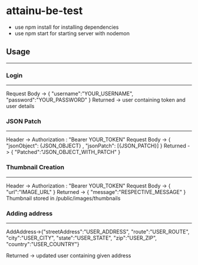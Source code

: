 # attainu-be-test
* use npm install for installing dependencies
* use npm start for starting server with nodemon


## Usage
***

### Login
---
Request Body -> { "username":"YOUR_USERNAME", "password":"YOUR_PASSWORD" }
Returned -> user containing token and user details


### JSON Patch
---
Header -> Authorization : "Bearer YOUR_TOKEN"
Request Body -> { "jsonObject": {JSON_OBJECT} , "jsonPatch": [{JSON_PATCH}] }
Returned -> { "Patched":"JSON_OBJECT_WITH_PATCH" }

### Thumbnail Creation
---
Header -> Authorization : "Bearer YOUR_TOKEN"
Request Body -> { "url":"IMAGE_URL" }
Returned -> { "message":"RESPECTIVE_MESSAGE" }
Thumbnail stored in /public/images/thumbnails

### Adding address
---
AddAddress->{"streetAddress":"USER_ADDRESS",
    "route":"USER_ROUTE",
    "city":"USER_CITY",
    "state":"USER_STATE",
    "zip":"USER_ZIP",
    "country":"USER_COUNTRY"}
    
Returned -> updated user containing given address

